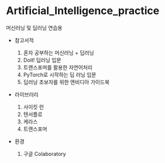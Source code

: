 # Artificial_Intelligence_practice
머신러닝 및 딥러닝 연습용 

- 참고서적
    1. 혼자 공부하는 머신러닝 + 딥러닝
    2. Doit! 딥러닝 입문
    3. 트랜스포머를 활용한 자연어처리
    4. PyTorch로 시작하는 딥 러닝 입문
    5. 딥러닝 초보자를 위한 엔비디아 가이드북

- 라이브러리
    1. 사이킷 런
    2. 텐서플로
    3. 케라스
    4. 트랜스포머
 
- 환경
    1. 구글 Colaboratory
